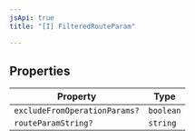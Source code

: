 ```yaml
---
jsApi: true
title: "[I] FilteredRouteParam"

---
```

## Properties

| Property | Type |
| ------ | ------ |
| `excludeFromOperationParams?` | `boolean` |
| `routeParamString?` | `string` |
